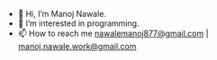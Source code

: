 - 👋 Hi, I’m Manoj Nawale.
- 👀 I’m interested in programming.
- 📫 How to reach me nawalemanoj877@gmail.com | manoj.nawale.work@gmail.com

<!---
m-nawale/m-nawale is a ✨ special ✨ repository because its `README.md` (this file) appears on your GitHub profile.
You can click the Preview link to take a look at your changes.
--->
